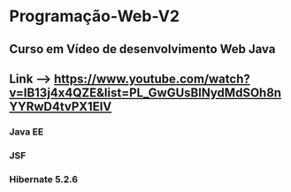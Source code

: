 ﻿# Programação-Web-V2
## Curso em Vídeo de desenvolvimento Web Java
## Link --> https://www.youtube.com/watch?v=IB13j4x4QZE&list=PL_GwGUsBlNydMdSOh8nYYRwD4tvPX1EIV

### Java EE
### JSF
### Hibernate 5.2.6
